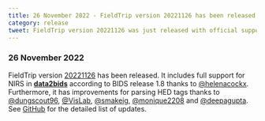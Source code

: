```yaml
---
title: 26 November 2022 - FieldTrip version 20221126 has been released
category: release
tweet: FieldTrip version 20221126 was just released with official support for NIRS in data2bids and improvements for parsing HED tags. See http://www.fieldtriptoolbox.org/#26-november-2022
---
```


### 26 November 2022

FieldTrip version [20221126](http://github.com/fieldtrip/fieldtrip/releases/tag/20221126) has been released. It includes full support for NIRS in **[data2bids](/reference/data2bids)** according to BIDS release 1.8 thanks to [@helenacockx](https://github.com/helenacockx). Furthermore, it has improvements for parsing HED tags thanks to [@dungscout96](https://github.com/dungscout96), [@VisLab](https://github.com/VisLab), [@smakeig](https://github.com/smakeig), [@monique2208](https://github.com/monique2208) and [@deepagupta](https://github.com/deepagupta). See [GitHub](https://github.com/fieldtrip/fieldtrip/compare/20221121...20221126) for the detailed list of updates.
